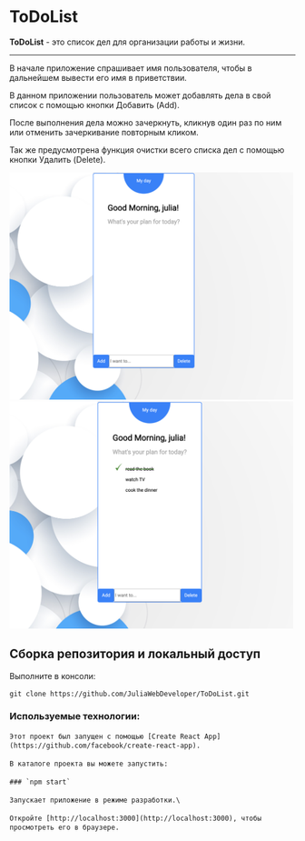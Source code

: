 # ToDoList

**ToDoList** - это список дел для организации работы и жизни.
***
В начале приложение спрашивает имя пользователя, чтобы в дальнейшем вывести его имя в приветствии.

В данном приложении пользователь может добавлять дела в свой список с помощью кнопки Добавить (Add).

После выполнения дела можно зачеркнуть, кликнув один раз по ним или отменить зачеркивание повторным кликом.

Так же предусмотрена функция очистки всего списка дел с помощью кнопки Удалить (Delete).


<div>
  <img src=https://github.com/JuliaWebDeveloper/ToDoList/blob/main/src/toDoOne.png width="500"/>&nbsp;
  <img src=https://github.com/JuliaWebDeveloper/ToDoList/blob/main/src/toDoTwo.png width="500"/>&nbsp;
  
  
</div>

<h2>Сборка репозитория и локальный доступ</h2>
Выполните в консоли:


    git clone https://github.com/JuliaWebDeveloper/ToDoList.git


<h3>Используемые технологии:</h3>

    Этот проект был запущен с помощью [Create React App](https://github.com/facebook/create-react-app).
  
    В каталоге проекта вы можете запустить:

    ### `npm start`

    Запускает приложение в режиме разработки.\
    
    Откройте [http://localhost:3000](http://localhost:3000), чтобы просмотреть его в браузере.








